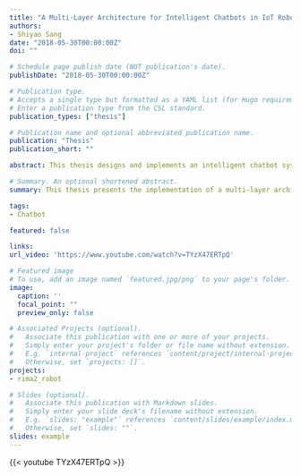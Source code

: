 ```yaml
---
title: "A Multi-Layer Architecture for Intelligent Chatbots in IoT Robots: Design and Implementation"
authors:
- Shiyao Sang
date: "2018-05-30T00:00:00Z"
doi: ""

# Schedule page publish date (NOT publication's date).
publishDate: "2018-05-30T00:00:00Z"

# Publication type.
# Accepts a single type but formatted as a YAML list (for Hugo requirements).
# Enter a publication type from the CSL standard.
publication_types: ["thesis"]

# Publication name and optional abbreviated publication name.
publication: "Thesis"
publication_short: ""

abstract: This thesis designs and implements an intelligent chatbot system called Rima, designed for IoT robots. The system is based on a three-layer architecture that integrates language understanding services (LUIS), a retrieval-based chatbot (AIML), and a generative chatbot (Seq2seq), enabling command recognition and natural language conversation. Through cross-platform development, Rima operates in various client environments and offers API support, allowing the chatbot to be utilized in IoT devices. The experiments demonstrate that the multi-layer hybrid structure performs well in both command execution and casual conversations, proving to be highly practical.

# Summary. An optional shortened abstract.
summary: This thesis presents the implementation of a multi-layer architecture intelligent chatbot system that effectively supports command recognition and natural language conversation for IoT robots.

tags:
- Chatbot

featured: false

links:
url_video: 'https://www.youtube.com/watch?v=TYzX47ERTpQ'

# Featured image
# To use, add an image named `featured.jpg/png` to your page's folder. 
image:
  caption: ''
  focal_point: ""
  preview_only: false

# Associated Projects (optional).
#   Associate this publication with one or more of your projects.
#   Simply enter your project's folder or file name without extension.
#   E.g. `internal-project` references `content/project/internal-project/index.md`.
#   Otherwise, set `projects: []`.
projects:
- rima2_robot

# Slides (optional).
#   Associate this publication with Markdown slides.
#   Simply enter your slide deck's filename without extension.
#   E.g. `slides: "example"` references `content/slides/example/index.md`.
#   Otherwise, set `slides: ""`.
slides: example
---
```


{{< youtube TYzX47ERTpQ >}}
